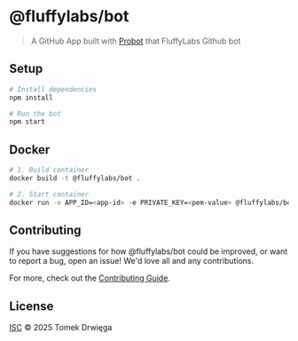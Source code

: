 # @fluffylabs/bot

> A GitHub App built with [Probot](https://github.com/probot/probot) that FluffyLabs Github bot

## Setup

```sh
# Install dependencies
npm install

# Run the bot
npm start
```

## Docker

```sh
# 1. Build container
docker build -t @fluffylabs/bot .

# 2. Start container
docker run -e APP_ID=<app-id> -e PRIVATE_KEY=<pem-value> @fluffylabs/bot
```

## Contributing

If you have suggestions for how @fluffylabs/bot could be improved, or want to report a bug, open an issue! We'd love all and any contributions.

For more, check out the [Contributing Guide](CONTRIBUTING.md).

## License

[ISC](LICENSE) © 2025 Tomek Drwięga
